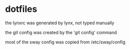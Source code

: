 # dotfiles

the lynxrc was generated by lynx, not typed manually

the git config was created by the 'git config' command

most of the sway config was copied from /etc/sway/config
